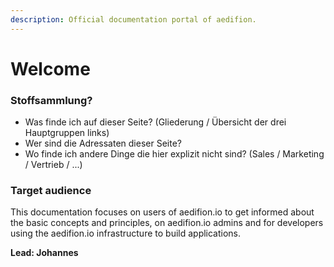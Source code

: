 ```yaml
---
description: Official documentation portal of aedifion.
---
```


# Welcome

### Stoffsammlung?

* Was finde ich auf dieser Seite? \(Gliederung / Übersicht der drei Hauptgruppen links\)
* Wer sind die Adressaten dieser Seite?
* Wo finde ich andere Dinge die hier explizit nicht sind? \(Sales / Marketing / Vertrieb / ...\)

### Target audience

This documentation focuses on users of aedifion.io to get informed about the basic concepts and principles, on aedifion.io admins and for developers using the aedifion.io infrastructure to build applications.  

**Lead: Johannes**

